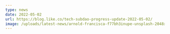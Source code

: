 ```yaml
---
type: news
date: 2022-05-02
url: https://blog.like.co/tech-subdao-progress-update-2022-05-02/
image: /uploads/latest-news/arnold-francisca-f77bh3inupe-unsplash-2048x1365.jpeg
---
```

